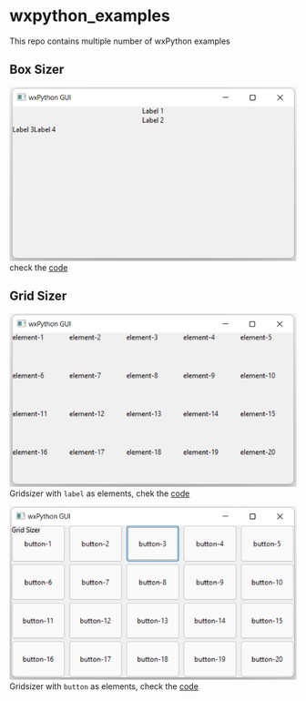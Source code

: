# wxpython_examples
This repo contains multiple number of wxPython examples

## Box Sizer 
![Image of Box Sizer](./screenshots/boxsizer.PNG)  
check the [code](https://github.com/tm-sanjay/wxpython_examples/blob/f05ef1e9451f21a5fc4da00003ddb926963e1ac6/main.py#L10-L27)  

## Grid Sizer
![Image of Grid Sizer](./screenshots/gridsizer.PNG)  
Gridsizer with `label` as elements, chek the [code](https://github.com/tm-sanjay/wxpython_examples/blob/f05ef1e9451f21a5fc4da00003ddb926963e1ac6/main.py#L37-L44)

![Image of Grid Sizer](./screenshots/gridsizer1.PNG)  
Gridsizer with `button` as elements, check the [code](https://github.com/tm-sanjay/wxpython_examples/blob/f05ef1e9451f21a5fc4da00003ddb926963e1ac6/main.py#L46-L49)
